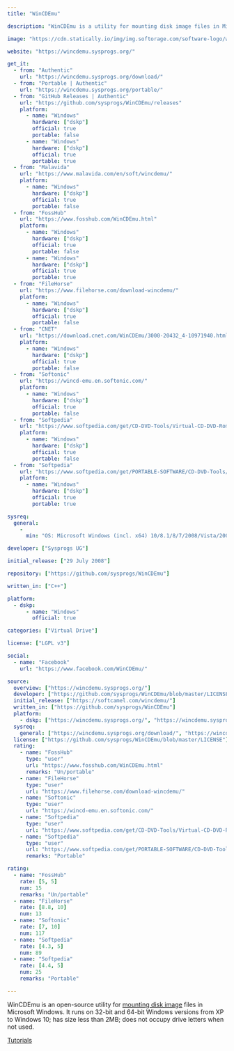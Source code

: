 ```yaml
---
title: "WinCDEmu"

description: "WinCDEmu is a utility for mounting disk image files in Microsoft Windows"

image: "https://cdn.statically.io/img/img.softorage.com/software-logo/wincdemu.jpg?h=64"

website: "https://wincdemu.sysprogs.org/"

get_it:
  - from: "Authentic"
    url: "https://wincdemu.sysprogs.org/download/"
  - from: "Portable | Authentic"
    url: "https://wincdemu.sysprogs.org/portable/"
  - from: "GitHub Releases | Authentic"
    url: "https://github.com/sysprogs/WinCDEmu/releases"
    platform:
      - name: "Windows"
        hardware: ["dskp"]
        official: true
        portable: false
      - name: "Windows"
        hardware: ["dskp"]
        official: true
        portable: true
  - from: "Malavida"
    url: "https://www.malavida.com/en/soft/wincdemu/"
    platform:
      - name: "Windows"
        hardware: ["dskp"]
        official: true
        portable: false
  - from: "FossHub"
    url: "https://www.fosshub.com/WinCDEmu.html"
    platform:
      - name: "Windows"
        hardware: ["dskp"]
        official: true
        portable: false
      - name: "Windows"
        hardware: ["dskp"]
        official: true
        portable: true
  - from: "FileHorse"
    url: "https://www.filehorse.com/download-wincdemu/"
    platform:
      - name: "Windows"
        hardware: ["dskp"]
        official: true
        portable: false
  - from: "CNET"
    url: "https://download.cnet.com/WinCDEmu/3000-20432_4-10971940.html"
    platform:
      - name: "Windows"
        hardware: ["dskp"]
        official: true
        portable: false
  - from: "Softonic"
    url: "https://wincd-emu.en.softonic.com/"
    platform:
      - name: "Windows"
        hardware: ["dskp"]
        official: true
        portable: false
  - from: "Softpedia"
    url: "https://www.softpedia.com/get/CD-DVD-Tools/Virtual-CD-DVD-Rom/WinCDEmu.shtml"
    platform:
      - name: "Windows"
        hardware: ["dskp"]
        official: true
        portable: false
  - from: "Softpedia"
    url: "https://www.softpedia.com/get/PORTABLE-SOFTWARE/CD-DVD-Tools/Portable-WinCDEmu.shtml"
    platform:
      - name: "Windows"
        hardware: ["dskp"]
        official: true
        portable: true

sysreq:
  general:
    -
      min: "OS: Microsoft Windows (incl. x64) 10/8.1/8/7/2008/Vista/2003/XP"

developer: ["Sysprogs UG"]

initial_release: ["29 July 2008"]

repository: ["https://github.com/sysprogs/WinCDEmu"]

written_in: ["C++"]

platform:
  - dskp:
      - name: "Windows"
        official: true

categories: ["Virtual Drive"]

license: ["LGPL v3"]

social:
  - name: "Facebook"
    url: "https://www.facebook.com/WinCDEmu/"

source:
  overview: ["https://wincdemu.sysprogs.org/"]
  developer: ["https://github.com/sysprogs/WinCDEmu/blob/master/LICENSE", "https://wincdemu.sysprogs.org/"]
  initial_release: ["https://softcamel.com/wincdemu/"]
  written_in: ["https://github.com/sysprogs/WinCDEmu"]
  platform:
    - dskp: ["https://wincdemu.sysprogs.org/", "https://wincdemu.sysprogs.org/download/", "https://wincdemu.sysprogs.org/portable/"]
  sysreq:
    general: ["https://wincdemu.sysprogs.org/download/", "https://wincdemu.sysprogs.org/portable/"]
  license: ["https://github.com/sysprogs/WinCDEmu/blob/master/LICENSE"]
  rating:
    - name: "FossHub"
      type: "user"
      url: "https://www.fosshub.com/WinCDEmu.html"
      remarks: "Un/portable"
    - name: "FileHorse"
      type: "user"
      url: "https://www.filehorse.com/download-wincdemu/"
    - name: "Softonic"
      type: "user"
      url: "https://wincd-emu.en.softonic.com/"
    - name: "Softpedia"
      type: "user"
      url: "https://www.softpedia.com/get/CD-DVD-Tools/Virtual-CD-DVD-Rom/WinCDEmu.shtml"
    - name: "Softpedia"
      type: "user"
      url: "https://www.softpedia.com/get/PORTABLE-SOFTWARE/CD-DVD-Tools/Portable-WinCDEmu.shtml"
      remarks: "Portable"

rating:
  - name: "FossHub"
    rate: [5, 5]
    num: 15
    remarks: "Un/portable"
  - name: "FileHorse"
    rate: [8.8, 10]
    num: 13
  - name: "Softonic"
    rate: [7, 10]
    num: 117
  - name: "Softpedia"
    rate: [4.3, 5]
    num: 89
  - name: "Softpedia"
    rate: [4.4, 5]
    num: 25
    remarks: "Portable"

---
```

  WinCDEmu is an open-source utility for [mounting disk image](/categories/virtual-drive/) files in Microsoft Windows. It runs on 32-bit and 64-bit Windows versions from XP to Windows 10; has size less than 2MB; does not occupy drive letters when not used.
  
  [Tutorials](https://wincdemu.sysprogs.org/tutorials/)